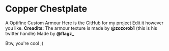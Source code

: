 # Copper Chestplate
A Optifine Custom Armour
Here is the GitHub for my project Edit it however you like.
**Creadits:**
The armour texture is made by **@zozorob1** (this is his twitter handle)
Made by **@flagz_**

Btw, you're cool ;)
